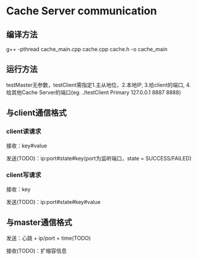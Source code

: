# Cache Server communication

## 编译方法
g++ -pthread cache_main.cpp cache.cpp cache.h -o cache_main 

## 运行方法

testMaster无参数，testClient需指定1.主从地位，2.本地IP, 3.给client的端口, 4.给其他Cache Server的端口(eg. ./testClient Primary 127.0.0.1 8887 8888)

## 与client通信格式

### client读请求

接收：key#value

发送(TODO)：ip:port#state#key(port为监听端口，state = SUCCESS/FAILED)

### client写请求

接收：key

发送(TODO)：ip:port#state#key#value

## 与master通信格式

发送：心跳 + ip/port + time(TODO)

接收(TODO)：扩缩容信息

